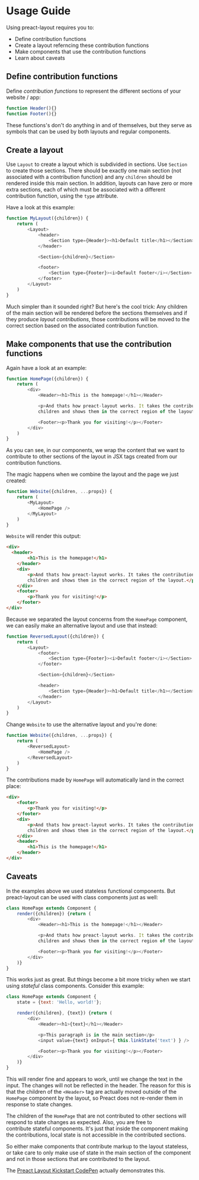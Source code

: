 # Usage Guide

Using preact-layout requires you to:
* Define contribution functions 
* Create a layout referncing these contribution functions 
* Make components that use the contribution functions 
* Learn about caveats

## Define contribution functions 
Define *contribution functions* to represent the different sections 
of your website / app:
```js
function Header(){}
function Footer(){}
```
These functions's don't do anything in and of themselves, but they serve as
symbols that can be used by both layouts and regular components.

## Create a layout
Use `Layout` to create a layout which is subdivided in sections. Use `Section`
to create those sections. There should be exactly one main section (not associated
with a contribution function) and any `children` should be rendered inside this main section.
In addition, layouts can have zero or more extra sections, each of which must be
associated with a different contribution function, using the `type`  attribute.

Have a look at this example:

```js
function MyLayout({children}) {
	return (
		<Layout>
			<header>
				<Section type={Header}><h1>Default title</h1></Section>
			</header>

			<Section>{children}</Section>

			<footer>
				<Section type={Footer}><i>Default footer</i></Section>
			</footer>
		</Layout>
	)
}
```

Much simpler than it sounded right? But here's the cool trick: Any children
of the main section will be rendered before the sections themselves and if they
produce *layout contributions*, those contributions will be moved to the correct
section based on the associated contribution function.
 

## Make components that use the contribution functions
Again have a look at an example:

```js
function HomePage({children}) {
	return (
		<div>
			<Header><h1>This is the homepage!</h1></Header>

			<p>And thats how preact-layout works. It takes the contributions made by the
			children and shows them in the correct region of the layout.</p>

			<Footer><p>Thank you for visiting!</p></Footer>
		</div>
	)
}
```
As you can see, in our components, we wrap the content that we want to 
contribute to other sections of the layout in JSX tags created from our
contribution functions. 

The magic happens when we combine the layout and the page we just created:

```js
function Website({children, ...props}) {
	return (
		<MyLayout>
			<HomePage />
		</MyLayout>
	)
}
```

`Website` will render this output:

```html
<div>
  <header>
		<h1>This is the homepage!</h1>
	</header>
	<div>
		<p>And thats how preact-layout works. It takes the contributions made by the
		children and shows them in the correct region of the layout.</p>
	</div>
	<footer>
		<p>Thank you for visiting!</p>
	</footer>
</div>
```

Because we separated the layout concerns from the `HomePage` component, we
can easily make an alternative layout and use that instead:

```js
function ReversedLayout({children}) {
	return (
		<Layout>
			<footer>
				<Section type={Footer}><i>Default footer</i></Section>
			</footer>

			<Section>{children}</Section>

			<header>
				<Section type={Header}><h1>Default title</h1></Section>
			</header>
		</Layout>
	)
}
```

Change `Website` to use the alternative layout and you're done:

```js
function Website({children, ...props}) {
	return (
		<ReversedLayout>
			<HomePage />
		</ReversedLayout>
	)
}
```

The contributions made by `HomePage` will automatically land in the correct place:

```html
<div>
	<footer>
		<p>Thank you for visiting!</p>
	</footer>
	<div>
		<p>And thats how preact-layout works. It takes the contributions made by the
		children and shows them in the correct region of the layout.</p>
	</div>
	<header>
		<h1>This is the homepage!</h1>
	</header>
</div>
```

## Caveats
In the examples above we used stateless functional components. 
But preact-layout can be used with class components just as well:

```js
class HomePage extends Component {
	render({children}) {return (
		<div>
			<Header><h1>This is the homepage!</h1></Header>

			<p>And thats how preact-layout works. It takes the contributions made by the
			children and shows them in the correct region of the layout.</p>

			<Footer><p>Thank you for visiting!</p></Footer>
		</div>
	)}
}
```

This works just as great. But things become a bit more tricky when
we start using *stateful* class components. Consider this example:

```js
class HomePage extends Component {
	state = {text: 'Hello, world!'};

	render({children}, {text}) {return (
		<div>
			<Header><h1>{text}</h1></Header>

			<p>This paragraph is in the main section</p>
			<input value={text} onInput={ this.linkState('text') } />

			<Footer><p>Thank you for visiting!</p></Footer>
		</div>
	)}
}
```

This will render fine and appears to work, until we change the text 
in the input. The changes will not be reflected in the header. The reason
for this is that the children of the `<Header>` tag are actually moved
outside of the `HomePage` component by the layout, so Preact does not 
re-render them in response to state changes. 

The children of the `HomePage` that are not contributed to other sections
will respond to state changes as expected. Also, you are free to  
contribute stateful components. It's just that inside the component 
making the contributions, local state is not accessible in the
contributed sections.

So either make components that contribute markup to the layout stateless,
or take care to only make use of state in the main section of the
component and not in those sections that are contributed to the layout.

The [Preact Layout Kickstart CodePen](http://codepen.io/StijnDeWitt/pen/rrzJEA) actually demonstrates this.
